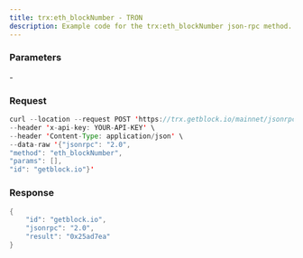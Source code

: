 ```yaml
---
title: trx:eth_blockNumber - TRON
description: Example code for the trx:eth_blockNumber json-rpc method. Сomplete guide on how to use trx:eth_blockNumber json-rpc in GetBlock.io Web3 documentation.
---
```


### Parameters


\-

### Request

``` java
curl --location --request POST 'https://trx.getblock.io/mainnet/jsonrpc' \
--header 'x-api-key: YOUR-API-KEY' \
--header 'Content-Type: application/json' \
--data-raw '{"jsonrpc": "2.0",
"method": "eth_blockNumber",
"params": [],
"id": "getblock.io"}'
```

###  Response

``` java
{
    "id": "getblock.io",
    "jsonrpc": "2.0",
    "result": "0x25ad7ea"
}
```

